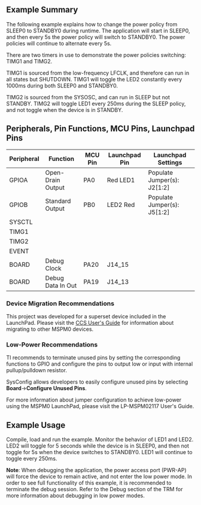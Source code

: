 ## Example Summary

The following example explains how to change the power policy from SLEEP0
to STANDBY0 during runtime. The application will start in SLEEP0, and then every 5s the power policy will
switch to STANDBY0. The power policies will continue to alternate every 5s.

There are two timers in use to demonstrate the power policies switching: TIMG1 and TIMG2.

TIMG1 is sourced from the low-frequency LFCLK, and therefore can run in all
states but SHUTDOWN.
TIMG1 will toggle the LED2 constantly every 1000ms during both SLEEP0 and
STANDBY0.

TIMG2 is sourced from the SYSOSC, and can run in SLEEP but not STANDBY.
TIMG2 will toggle LED1 every 250ms during the SLEEP policy, and not toggle when
the device is in STANDBY.

## Peripherals, Pin Functions, MCU Pins, Launchpad Pins
| Peripheral | Function | MCU Pin | Launchpad Pin | Launchpad Settings |
| --- | --- | --- | --- | --- |
| GPIOA | Open-Drain Output | PA0 | Red LED1 | Populate Jumper(s): J2[1:2] |
| GPIOB | Standard Output | PB0 | LED2 Red | Populate Jumper(s): J5[1:2] |
| SYSCTL |  |  |  |  |
| TIMG1 |  |  |  |  |
| TIMG2 |  |  |  |  |
| EVENT |  |  |  |  |
| BOARD | Debug Clock | PA20 | J14_15 |  |
| BOARD | Debug Data In Out | PA19 | J14_13 |  |

### Device Migration Recommendations
This project was developed for a superset device included in the LaunchPad. Please
visit the [CCS User's Guide](https://software-dl.ti.com/msp430/esd/MSPM0-SDK/latest/docs/english/tools/ccs_ide_guide/doc_guide/doc_guide-srcs/ccs_ide_guide.html#sysconfig-project-migration)
for information about migrating to other MSPM0 devices.

### Low-Power Recommendations
TI recommends to terminate unused pins by setting the corresponding functions to
GPIO and configure the pins to output low or input with internal
pullup/pulldown resistor.

SysConfig allows developers to easily configure unused pins by selecting **Board**→**Configure Unused Pins**.

For more information about jumper configuration to achieve low-power using the
MSPM0 LaunchPad, please visit the LP-MSPM02117 User's Guide.

## Example Usage
Compile, load and run the example.
Monitor the behavior of LED1 and LED2.
LED2 will toggle for 5 seconds while the device is in SLEEP0, and then not
toggle for 5s when the device switches to STANDBY0.
LED1 will continue to toggle every 250ms.

**Note**: When debugging the application, the power access port (PWR-AP) will force
the device to remain active, and not enter the low power mode.
In order to see full functionality of this example, it is
recommended to terminate the debug session. Refer to the Debug section of the TRM
for more information about debugging in low power modes.
